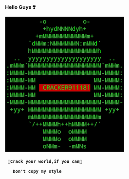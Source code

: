 ### Hello Guys ❣️
	
   
<img src="https://github.com/cracker911181/cracker911181/blob/f0f09b803e73fffddf7b82f54299549ee41098bc/20210907_040954.png"/>
<br>

<h4><pre> 🖕Crack your world,if you can🖕<br>
   Don't copy my style</pre></h4>
